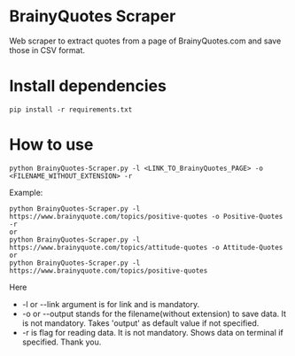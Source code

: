# BrainyQuotes Scraper
Web scraper to extract quotes from a page of BrainyQuotes.com and save those in CSV format.
# Install dependencies
```
pip install -r requirements.txt
```
# How to use
```
python BrainyQuotes-Scraper.py -l <LINK_TO_BrainyQuotes_PAGE> -o <FILENAME_WITHOUT_EXTENSION> -r
```
Example:
```
python BrainyQuotes-Scraper.py -l https://www.brainyquote.com/topics/positive-quotes -o Positive-Quotes -r
or
python BrainyQuotes-Scraper.py -l https://www.brainyquote.com/topics/attitude-quotes -o Attitude-Quotes
or
python BrainyQuotes-Scraper.py -l https://www.brainyquote.com/topics/positive-quotes
```
Here
* -l or --link argument is for link and is mandatory.
* -o or --output stands for the filename(without extension) to save data. It is not mandatory. Takes 'output' as default value if not specified.
* -r is flag for reading data. It is not mandatory. Shows data on terminal if specified.
Thank you.